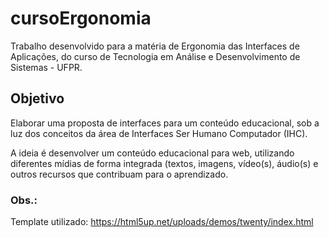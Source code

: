# cursoErgonomia

Trabalho desenvolvido para a matéria de Ergonomia das Interfaces de Aplicações, do curso de Tecnologia em Análise e Desenvolvimento de Sistemas - UFPR.

## Objetivo

Elaborar uma proposta de interfaces para um conteúdo educacional, sob a luz dos conceitos da área de Interfaces Ser Humano Computador (IHC).

A ideia é desenvolver um conteúdo educacional para web, utilizando diferentes mídias de forma integrada (textos, imagens, vídeo(s), áudio(s) e outros recursos que contribuam para o aprendizado.

### Obs.:

Template utilizado: https://html5up.net/uploads/demos/twenty/index.html
